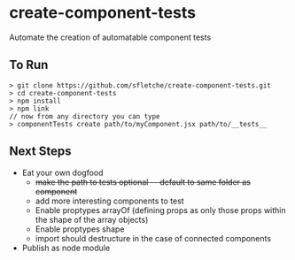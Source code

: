 # create-component-tests
Automate the creation of automatable component tests

## To Run
```
> git clone https://github.com/sfletche/create-component-tests.git
> cd create-component-tests
> npm install
> npm link
// now from any directory you can type
> componentTests create path/to/myComponent.jsx path/to/__tests__
```

## Next Steps
* Eat your own dogfood
  * ~~make the path to tests optional -- default to same folder as component~~
  * add more interesting components to test
  * Enable proptypes arrayOf (defining props as only those props within the shape of the array objects)
  * Enable proptypes shape
  * import should destructure in the case of connected components
* Publish as node module
